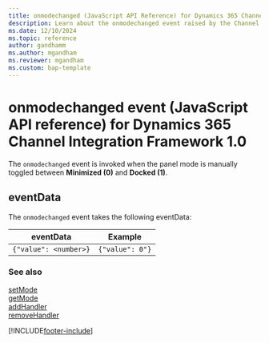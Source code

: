 ```yaml
---
title: onmodechanged (JavaScript API Reference) for Dynamics 365 Channel Integration Framework 1.0 
description: Learn about the onmodechanged event raised by the Channel Integration Framework library in Dynamics 365 Channel Integration Framework 1.0.
ms.date: 12/10/2024
ms.topic: reference
author: gandhamm
ms.author: mgandham
ms.reviewer: mgandham
ms.custom: bap-template 
---
```


# onmodechanged event (JavaScript API reference) for Dynamics 365 Channel Integration Framework 1.0

The `onmodechanged` event is invoked when the panel mode is manually toggled between **Minimized (0)** and **Docked (1)**.

## eventData

The `onmodechanged` event takes the following eventData:

| eventData | Example |
|-----------|---------|
| ```{"value": <number>}``` | ```{"value": 0"}``` |

### See also

[setMode](../microsoft-ciframework/setMode.md)  
[getMode](../microsoft-ciframework/getMode.md)  
[addHandler](../microsoft-ciframework/addHandler.md)  
[removeHandler](../microsoft-ciframework/removeHandler.md)  


[!INCLUDE[footer-include](../../../../../includes/footer-banner.md)]
